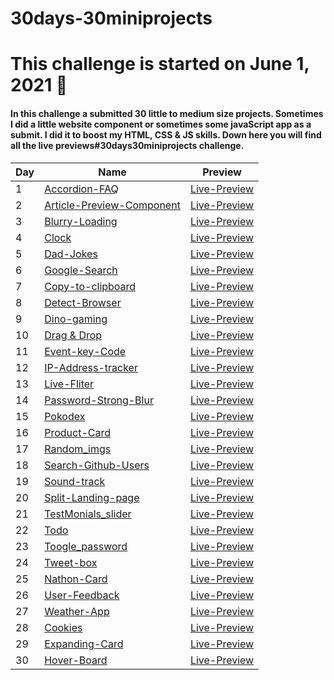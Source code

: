 # 30days-30miniprojects

# This challenge is started on June 1, 2021 📅


#### In this challenge a submitted 30 little to medium size projects. Sometimes I did a little website component or sometimes some javaScript app as a submit. I did it to boost my HTML, CSS & JS skills. Down here you will find all the live previews#30days30miniprojects challenge.


Day | Name | Preview
------------ | ------------- | -------------
1 | [Accordion-FAQ](https://github.com/madhankrishna/30days-30miniprojects/tree/main/accordion-faq) | [Live-Preview](https://accordionfaq.netlify.app)
2 | [Article-Preview-Component](https://github.com/madhankrishna/30days-30miniprojects/tree/main/Article-Preview-Component) |[Live-Preview](https://articlepreview-comp.netlify.app)
3 | [Blurry-Loading](https://github.com/madhankrishna/30days-30miniprojects/tree/main/blurry-loading) | [Live-Preview](https://blurry-loadingimg.netlify.app)
4 | [Clock](https://github.com/madhankrishna/30days-30miniprojects/tree/main/clock) | [Live-Preview](https://clock-theme.netlify.app)
5 | [Dad-Jokes](https://github.com/madhankrishna/30days-30miniprojects/tree/main/Dad-Jokes) | [Live-Preview](https://dad-jokesss.netlify.app)
6 | [Google-Search](https://github.com/madhankrishna/30days-30miniprojects/tree/main/googleSearch) | [Live-Preview](https://googlessearch.netlify.app)
7 | [Copy-to-clipboard](https://github.com/madhankrishna/30days-30miniprojects/tree/main/copytoclipboard) | [Live-Preview](https://copytoboard.netlify.app)
8 | [Detect-Browser](https://github.com/madhankrishna/30days-30miniprojects/tree/main/Detect%20Browser) | [Live-Preview](https://detect-browsers.netlify.app)
9 | [Dino-gaming](https://github.com/madhankrishna/30days-30miniprojects/tree/main/DinoGaming) | [Live-Preview](https://dino-gaming.netlify.app)
10 | [Drag & Drop](https://github.com/madhankrishna/30days-30miniprojects/tree/main/DragandDrop) | [Live-Preview](https://draganddropanimg.netlify.app)
11 | [Event-key-Code](https://github.com/madhankrishna/30days-30miniprojects/tree/main/Event-key-codes) | [Live-Preview](https://eventkeyscode.netlify.app)
12 | [IP-Address-tracker](https://github.com/madhankrishna/30days-30miniprojects/tree/main/Ip-addr-tracker) | [Live-Preview](https://ip-address-trackers.netlify.app)
13 | [Live-Fliter](https://github.com/madhankrishna/30days-30miniprojects/tree/main/Live%20fliter) | [Live-Preview](https://live-fliter.netlify.app)
14 | [Password-Strong-Blur](https://github.com/madhankrishna/30days-30miniprojects/tree/main/password-strong-blur) | [Live-Preview](https://password-bg-blur.netlify.app)
15 | [Pokodex](https://github.com/madhankrishna/30days-30miniprojects/tree/main/pokodex) | [Live-Preview](https://pokemons-dex.netlify.app)
16 | [Product-Card](https://github.com/madhankrishna/30days-30miniprojects/tree/main/Product-card) | [Live-Preview](https://shoecard.netlify.app)
17 | [Random_imgs](https://github.com/madhankrishna/30days-30miniprojects/tree/main/RANDOM-IMGS) | [Live-Preview](https://random-imgs.netlify.app)
18 | [Search-Github-Users](https://github.com/madhankrishna/30days-30miniprojects/tree/main/search-githubusers) | [Live-Preview](https://searchgithubuserss.netlify.app)
19 | [Sound-track](https://github.com/madhankrishna/30days-30miniprojects/tree/main/sound-track) | [Live-Preview](https://sound-borad.netlify.app)
20 | [Split-Landing-page](https://github.com/madhankrishna/30days-30miniprojects/tree/main/Split%20Landig%20Pages) | [Live-Preview](https://split-landing-pageeee.netlify.app)
21 | [TestMonials_slider](https://github.com/madhankrishna/30days-30miniprojects/tree/main/Testmonials-slider) | [Live-Preview](https://testmonials-slider.netlify.app)
22 | [Todo](https://github.com/madhankrishna/30days-30miniprojects/tree/main/Todo) | [Live-Preview](https://todosnewapp.netlify.app)
23 | [Toogle_password](https://github.com/madhankrishna/30days-30miniprojects/tree/main/Toogle-password) | [Live-Preview](https://togglepassword.netlify.app)
24 | [Tweet-box](https://github.com/madhankrishna/30days-30miniprojects/tree/main/TweetBox) | [Live-Preview](https://tweetbox.netlify.app)
25 | [Nathon-Card](https://github.com/madhankrishna/30days-30miniprojects/tree/main/uiCard) | [Live-Preview](https://unchatrednathoncard.netlify.app)
26 | [User-Feedback](https://github.com/madhankrishna/30days-30miniprojects/tree/main/user-feedback) | [Live-Preview](https://users-feedback.netlify.app)
27 | [Weather-App](https://github.com/madhankrishna/30days-30miniprojects/tree/main/Weather-App) | [Live-Preview](https://check-weather-app.netlify.app)
28 | [Cookies](https://github.com/madhankrishna/30days-30miniprojects/tree/main/cookies) | [Live-Preview](https://cookies-check.netlify.app)
29 | [Expanding-Card](https://github.com/madhankrishna/30days-30miniprojects/tree/main/Expanding-card) | [Live-Preview](https://expandingcrads.netlify.app)
30 | [Hover-Board](https://github.com/madhankrishna/30days-30miniprojects/tree/main/Hover-board) | [Live-Preview](https://hoverboards.netlify.app)


